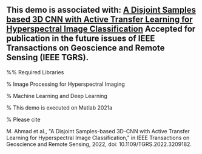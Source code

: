 ## This demo is associated with: [A Disjoint Samples based 3D CNN with Active Transfer Learning for Hyperspectral Image Classification](https://ieeexplore.ieee.org/document/9903062) Accepted for publication in the future issues of IEEE Transactions on Geoscience and Remote Sensing (IEEE TGRS).


%% Required Libraries

% Image Processing for Hyperspectral Imaging

% Machine Learning and Deep Learning

% This demo is executed on Matlab 2021a

% Please cite 

M. Ahmad et al., "A Disjoint Samples-based 3D-CNN with Active Transfer Learning for Hyperspectral Image Classification," in IEEE Transactions on Geoscience and Remote Sensing, 2022, doi: 10.1109/TGRS.2022.3209182.
